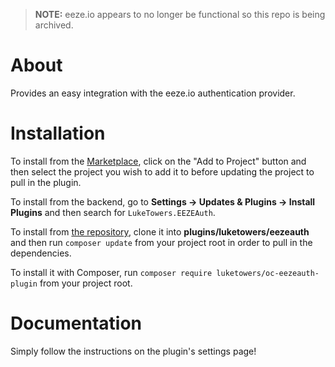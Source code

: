 >**NOTE:** eeze.io appears to no longer be functional so this repo is being archived.

# About

Provides an easy integration with the eeze.io authentication provider.

# Installation

To install from the [Marketplace](https://octobercms.com/plugin/luketowers-eezeauth), click on the "Add to Project" button and then select the project you wish to add it to before updating the project to pull in the plugin.

To install from the backend, go to **Settings -> Updates & Plugins -> Install Plugins** and then search for `LukeTowers.EEZEAuth`.

To install from [the repository](https://github.com/luketowers/oc-eezeauth-plugin), clone it into **plugins/luketowers/eezeauth** and then run `composer update` from your project root in order to pull in the dependencies.

To install it with Composer, run `composer require luketowers/oc-eezeauth-plugin` from your project root.

# Documentation

Simply follow the instructions on the plugin's settings page!
